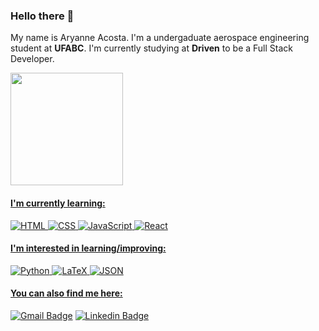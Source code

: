 ### Hello there 👋

<!--
**aryanneacosta/aryanneacosta** is a ✨ _special_ ✨ repository because its `README.md` (this file) appears on your GitHub profile.

Here are some ideas to get you started:

- 🔭 I’m currently working on ...
 ...
- 👯 I’m looking to collaborate on ...
- 🤔 I’m looking for help with ...
- 💬 Ask me about ...
- 📫 How to reach me: ...
- 😄 Pronouns: ...
- ⚡ Fun fact: ...
-->


My name is Aryanne Acosta.  I'm a undergaduate aerospace engineering student at **UFABC**. I'm currently studying at **Driven** to be a Full Stack Developer.


<div>
  <a href="https://www.linkedin.com/in/aryanneacosta/" target="_blank">
  <img height="180em" src ="https://github-readme-stats.vercel.app/api/top-langs/?username=aryanneacosta&layout=compact&theme=gotham"/>
</div>


<h4>I'm currently learning:</h4>

![HTML](https://img.shields.io/badge/HTML5-E34F26?style=for-the-badge&logo=html5&logoColor=white) 
![CSS](https://img.shields.io/badge/CSS3-1572B6?style=for-the-badge&logo=css3&logoColor=white)
![JavaScript](https://img.shields.io/badge/JavaScript-323330?style=for-the-badge&logo=javascript&logoColor=F7DF1E)
![React](https://img.shields.io/badge/React-20232A?style=for-the-badge&logo=react&logoColor=61DAFB)

<h4>I'm interested in learning/improving:</h4>

![Python](https://img.shields.io/badge/Python-FFD43B?style=for-the-badge&logo=python&logoColor=blue)
![LaTeX](https://img.shields.io/badge/LaTeX-47A141?style=for-the-badge&logo=LaTeX&logoColor=white)
![JSON](https://img.shields.io/badge/json-5E5C5C?style=for-the-badge&logo=json&logoColor=white)

<h4>You can also find me here:</h4>

[![Gmail Badge](https://img.shields.io/badge/Gmail-D14836?style=for-the-badge&logo=gmail&logoColor=white)](mailto:aryanneacosta@gmail.com)
[![Linkedin Badge](https://img.shields.io/badge/LinkedIn-0077B5?style=for-the-badge&logo=linkedin&logoColor=white)](https://www.linkedin.com/in/aryanne-acosta/)
